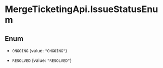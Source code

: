 # MergeTicketingApi.IssueStatusEnum

## Enum


* `ONGOING` (value: `"ONGOING"`)

* `RESOLVED` (value: `"RESOLVED"`)


